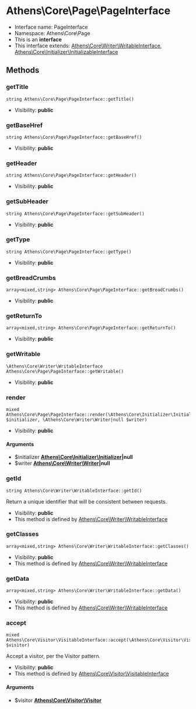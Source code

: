 Athens\Core\Page\PageInterface
===============






* Interface name: PageInterface
* Namespace: Athens\Core\Page
* This is an **interface**
* This interface extends: [Athens\Core\Writer\WritableInterface](Athens-Core-Writer-WritableInterface.md), [Athens\Core\Initializer\InitializableInterface](Athens-Core-Initializer-InitializableInterface.md)





Methods
-------


### getTitle

    string Athens\Core\Page\PageInterface::getTitle()





* Visibility: **public**




### getBaseHref

    string Athens\Core\Page\PageInterface::getBaseHref()





* Visibility: **public**




### getHeader

    string Athens\Core\Page\PageInterface::getHeader()





* Visibility: **public**




### getSubHeader

    string Athens\Core\Page\PageInterface::getSubHeader()





* Visibility: **public**




### getType

    string Athens\Core\Page\PageInterface::getType()





* Visibility: **public**




### getBreadCrumbs

    array<mixed,string> Athens\Core\Page\PageInterface::getBreadCrumbs()





* Visibility: **public**




### getReturnTo

    array<mixed,string> Athens\Core\Page\PageInterface::getReturnTo()





* Visibility: **public**




### getWritable

    \Athens\Core\Writer\WritableInterface Athens\Core\Page\PageInterface::getWritable()





* Visibility: **public**




### render

    mixed Athens\Core\Page\PageInterface::render(\Athens\Core\Initializer\Initializer|null $initializer, \Athens\Core\Writer\Writer|null $writer)





* Visibility: **public**


#### Arguments
* $initializer **[Athens\Core\Initializer\Initializer](Athens-Core-Initializer-Initializer.md)|null**
* $writer **[Athens\Core\Writer\Writer](Athens-Core-Writer-Writer.md)|null**



### getId

    string Athens\Core\Writer\WritableInterface::getId()

Return a unique identifier that will be consistent between requests.



* Visibility: **public**
* This method is defined by [Athens\Core\Writer\WritableInterface](Athens-Core-Writer-WritableInterface.md)




### getClasses

    array<mixed,string> Athens\Core\Writer\WritableInterface::getClasses()





* Visibility: **public**
* This method is defined by [Athens\Core\Writer\WritableInterface](Athens-Core-Writer-WritableInterface.md)




### getData

    array<mixed,string> Athens\Core\Writer\WritableInterface::getData()





* Visibility: **public**
* This method is defined by [Athens\Core\Writer\WritableInterface](Athens-Core-Writer-WritableInterface.md)




### accept

    mixed Athens\Core\Visitor\VisitableInterface::accept(\Athens\Core\Visitor\Visitor $visitor)

Accept a visitor, per the Visitor pattern.



* Visibility: **public**
* This method is defined by [Athens\Core\Visitor\VisitableInterface](Athens-Core-Visitor-VisitableInterface.md)


#### Arguments
* $visitor **[Athens\Core\Visitor\Visitor](Athens-Core-Visitor-Visitor.md)**


